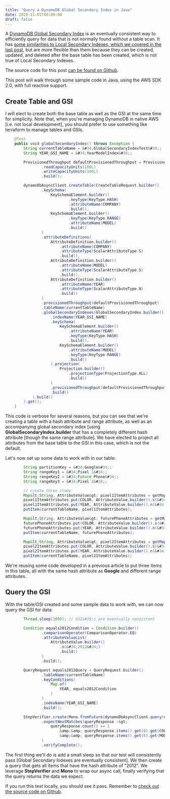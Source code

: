 ```yaml
---
title: "Query a DynamoDB Global Secondary Index in Java"
date: 2020-11-01T00:00:00
draft: false
---
```


A [DynamoDB Global Secondary Index](https://docs.aws.amazon.com/amazondynamodb/latest/developerguide/GSI.html) is an eventually consistent way to efficiently query for data that is not normally found without a table scan. It has [some similarities to Local Secondary Indexes, which we covered in the last post](https://nickolasfisher.com/blog/Query-a-DynamoDB-Local-Secondary-Index-with-Java), but are more flexible than them because they can be created, updated, and deleted after the base table has been created, which is not true of Local Secondary Indexes.

The source code for this post [can be found on Github](https://github.com/nfisher23/webflux-and-dynamo/blob/master/src/test/java/com/nickolasfisher/reactivedynamo/PhoneServiceTest.java#L456).

This post will walk through some sample code in Java, using the AWS SDK 2.0, with full reactive support.

## Create Table and GSI

I will elect to create both the base table as well as the GSI at the same time for simplicity. Note that, when you&#39;re managing DynamoDB in native AWS \[i.e. not local development\], you should prefer to use something like terraform to manage tables and GSIs.

``` java
    @Test
    public void globalSecondaryIndex() throws Exception {
        String currentTableName = &#34;GlobalSecondaryIndexTest&#34;;
        String YEAR_GSI_NAME = &#34;YearModelIndex&#34;;

        ProvisionedThroughput defaultProvisionedThroughput = ProvisionedThroughput.builder()
                .readCapacityUnits(100L)
                .writeCapacityUnits(100L)
                .build();

        dynamoDbAsyncClient.createTable(CreateTableRequest.builder()
                .keySchema(
                    KeySchemaElement.builder()
                            .keyType(KeyType.HASH)
                            .attributeName(COMPANY)
                            .build(),
                    KeySchemaElement.builder()
                            .keyType(KeyType.RANGE)
                            .attributeName(MODEL)
                            .build()
                )
                .attributeDefinitions(
                    AttributeDefinition.builder()
                        .attributeName(COMPANY)
                        .attributeType(ScalarAttributeType.S)
                        .build(),
                    AttributeDefinition.builder()
                        .attributeName(MODEL)
                        .attributeType(ScalarAttributeType.S)
                        .build(),
                    AttributeDefinition.builder()
                        .attributeName(YEAR)
                        .attributeType(ScalarAttributeType.N)
                        .build()
                )
                .provisionedThroughput(defaultProvisionedThroughput)
                .tableName(currentTableName)
                .globalSecondaryIndexes(GlobalSecondaryIndex.builder()
                    .indexName(YEAR_GSI_NAME)
                    .keySchema(
                        KeySchemaElement.builder()
                            .attributeName(YEAR)
                            .keyType(KeyType.HASH)
                            .build(),
                        KeySchemaElement.builder()
                            .attributeName(MODEL)
                            .keyType(KeyType.RANGE)
                            .build()
                    ).projection(
                        Projection.builder()
                            .projectionType(ProjectionType.ALL)
                            .build()
                    )
                    .provisionedThroughput(defaultProvisionedThroughput)
                    .build()
            ).build()
        ).get();
    }

```

This code is verbose for several reasons, but you can see that we&#39;re creating a table with a hash attribute and range attribute, as well as an accompanying global secondary index \[using **GlobalSecondaryIndex.builder** that has a completely different hash attribute \[though the same range attribute\]. We have elected to project all attributes from the base table to the GSI in this case, which is not the default.

Let&#39;s now set up some data to work with in our table:

``` java
        String partitionKey = &#34;Google&#34;;
        String rangeKey1 = &#34;Pixel 1&#34;;
        String rangeKey2 = &#34;Future Phone&#34;;
        String rangeKey3 = &#34;Pixel 2&#34;;

        // create three items
        Map&lt;String, AttributeValue&gt; pixel1ItemAttributes = getMapWith(partitionKey, rangeKey1);
        pixel1ItemAttributes.put(COLOR, AttributeValue.builder().s(&#34;Blue&#34;).build());
        pixel1ItemAttributes.put(YEAR, AttributeValue.builder().n(&#34;2012&#34;).build());
        putItem(currentTableName, pixel1ItemAttributes);

        Map&lt;String, AttributeValue&gt; futurePhoneAttributes = getMapWith(partitionKey, rangeKey2);
        futurePhoneAttributes.put(COLOR, AttributeValue.builder().s(&#34;Silver&#34;).build());
        futurePhoneAttributes.put(YEAR, AttributeValue.builder().n(&#34;2030&#34;).build());
        putItem(currentTableName, futurePhoneAttributes);

        Map&lt;String, AttributeValue&gt; pixel2ItemAttributes = getMapWith(partitionKey, rangeKey3);
        pixel2ItemAttributes.put(COLOR, AttributeValue.builder().s(&#34;Cyan&#34;).build());
        pixel2ItemAttributes.put(YEAR, AttributeValue.builder().n(&#34;2014&#34;).build());
        putItem(currentTableName, pixel2ItemAttributes);

```

We&#39;re reusing some code developed in a previous article to put three items in this table, all with the same hash attribute as **Google** and different range attributes.

## Query the GSI

With the table/GSI created and some sample data to work with, we can now query the GSI for data:

``` java
        Thread.sleep(1000); // GSI&#39;s are eventually consistent

        Condition equals2012Condition = Condition.builder()
                .comparisonOperator(ComparisonOperator.EQ)
                .attributeValueList(
                    AttributeValue.builder()
                        .n(&#34;2012&#34;)
                        .build()
                )
                .build();

        QueryRequest equals2012Query = QueryRequest.builder()
                .tableName(currentTableName)
                .keyConditions(
                    Map.of(
                        YEAR, equals2012Condition
                    )
                )
                .indexName(YEAR_GSI_NAME)
                .build();

        StepVerifier.create(Mono.fromFuture(dynamoDbAsyncClient.query(equals2012Query)))
                .expectNextMatches(queryResponse -&gt;
                    queryResponse.count() == 1
                        &amp;&amp; queryResponse.items().get(0).get(COLOR).s().equals(&#34;Blue&#34;)
                        &amp;&amp; queryResponse.items().get(0).get(MODEL).s().equals(&#34;Pixel 1&#34;)
                )
                .verifyComplete();

```

The first thing we&#39;ll do is add a small sleep so that our test will consistently pass \[Global Secondary Indexes are eventually consistent\]. We then create a query that gets all items that have the hash attribute of &#34;2012&#34;. We leverage **StepVerifier** and **Mono** to wrap our async call, finally verifying that the query returns the data we expect.

If you run this test locally, you should see it pass. Remember to [check out the source code on Github](https://github.com/nfisher23/webflux-and-dynamo/blob/master/src/test/java/com/nickolasfisher/reactivedynamo/PhoneServiceTest.java#L456).


